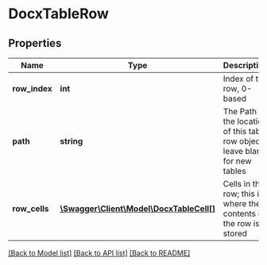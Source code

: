 # DocxTableRow

## Properties
Name | Type | Description | Notes
------------ | ------------- | ------------- | -------------
**row_index** | **int** | Index of the row, 0-based | [optional] 
**path** | **string** | The Path of the location of this table row object; leave blank for new tables | [optional] 
**row_cells** | [**\Swagger\Client\Model\DocxTableCell[]**](DocxTableCell.md) | Cells in the row; this is where the contents of the row is stored | [optional] 

[[Back to Model list]](../README.md#documentation-for-models) [[Back to API list]](../README.md#documentation-for-api-endpoints) [[Back to README]](../README.md)


